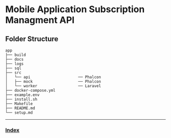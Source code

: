 Mobile Application Subscription Managment API
=======

## Folder Structure

```
app
├── build
├── docs
├── logs
├── sql
├── src
│   └── api                     ── Phalcon
│   ├── mock                    ── Phalcon
│   └── worker                  ── Laravel
├── docker-compose.yml
├── example.env
├── install.sh
├── Makefile
├── README.md
└── setup.md                    
```

---
### [Index](index)
